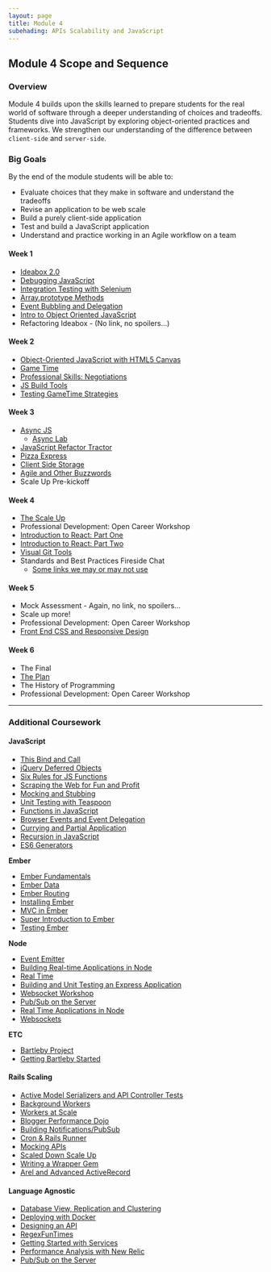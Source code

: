 ```yaml
---
layout: page
title: Module 4
subehading: APIs Scalability and JavaScript
---
```


## Module 4 Scope and Sequence

### Overview

Module 4 builds upon the skills learned to prepare students for the real world of software through a deeper understanding of choices and tradeoffs. Students dive into JavaScript by exploring object-oriented practices and frameworks. We strengthen our understanding of the difference between `client-side` and `server-side`.

### Big Goals

By the end of the module students will be able to:

* Evaluate choices that they make in software and understand the tradeoffs
* Revise an application to be web scale
* Build a purely client-side application
* Test and build a JavaScript application
* Understand and practice working in an Agile workflow on a team

#### Week 1

* [Ideabox 2.0](projects/revenge_of_idea_box)
* [Debugging JavaScript](lessons/debugging_javascript)
* [Integration Testing with Selenium](lessons/getting_started_with_selenium_testing)
* [Array.prototype Methods](lessons/array_prototype_methods)
* [Event Bubbling and Delegation](lessons/event-bubbling-and-delegation)
* [Intro to Object Oriented JavaScript](lessons/object_oriented_javascript)
* Refactoring Ideabox - (No link, no spoilers...)

#### Week 2

* [Object-Oriented JavaScript with HTML5 Canvas](https://github.com/mdn/advanced-js-fundamentals-ck/blob/gh-pages/tutorials/03-object-oriented-javascript/03-canvas-and-object-oriented-javascript.md)
* [Game Time](projects/gametime_project)
* [Professional Skills: Negotiations](https://github.com/turingschool/professional_skills/blob/master/negotiations.md)
* [JS Build Tools](lessons/javascript-build-tools)
* [Testing GameTime Strategies](https://github.com/turingschool-examples/gametime-testing-journey)

#### Week 3

* [Async JS](https://www.icloud.com/keynote/00026II3eyzH3DhAOBEV8wnQQ#Asynchronous_JavaScript)
  * [Async Lab](http://bit.ly/async-lab)
* [JavaScript Refactor Tractor](lessons/js_refactor_tractor)
* [Pizza Express](https://github.com/turingschool-examples/pizza-express)
* [Client Side Storage](lessons/client_side_storage)
* [Agile and Other Buzzwords](lessons/agile_and_other_buzzwords)
* Scale Up Pre-kickoff

#### Week 4

* [The Scale Up](projects/scale_up_week-4-kickoff)
* Professional Development: Open Career Workshop
* [Introduction to React: Part One](lessons/intro_to_react)
* [Introduction to React: Part Two](lessons/intro_to_react_part_2)
* [Visual Git Tools](lessons/visual_git_tools)
* Standards and Best Practices Fireside Chat
  * [Some links we may or may not use](lessons/api_best_practices)

#### Week 5

* Mock Assessment - Again, no link, no spoilers...
* Scale up more!
* Professional Development: Open Career Workshop
* [Front End CSS and Responsive Design](https://github.com/turingschool-examples/intro-to-responsive)

#### Week 6

* The Final
* [The Plan](projects/the-plan)
* The History of Programming
* Professional Development: Open Career Workshop

-------

### Additional Coursework

#### JavaScript

* [This Bind and Call](lessons/javascript_function_contexts_this_bind_and_call)
* [jQuery Deferred Objects](lessons/jquery_deferreds)
* [Six Rules for JS Functions](lessons/six_rules_for_js_functions)
* [Scraping the Web for Fun and Profit](lessonsweb_scraping_for_fun_and_profit)
* [Mocking and Stubbing](lessons/mocking_and_stubbing)
* [Unit Testing with Teaspoon](lessons/testing_javascript_in_rails)
* [Functions in JavaScript](https://github.com/mdn/advanced-js-fundamentals-ck/tree/gh-pages/tutorials/02-functions)
* [Browser Events and Event Delegation](https://github.com/mdn/advanced-js-fundamentals-ck/tree/gh-pages/tutorials/04-events)
* [Currying and Partial Application](https://github.com/mdn/advanced-js-fundamentals-ck/blob/gh-pages/tutorials/02-functions/02-currying-and-partial-application.md)
* [Recursion in JavaScript](https://github.com/mdn/advanced-js-fundamentals-ck/blob/gh-pages/tutorials/02-functions/04-recursion.md)
* [ES6 Generators](https://github.com/mdn/advanced-js-fundamentals-ck/blob/gh-pages/tutorials/02-functions/05-generators.md)

**Ember**

* [Ember Fundamentals](lessons/ember_fundamentals)
* [Ember Data](lessons/ember_data)
* [Ember Routing](lessons/ember_routing)
* [Installing Ember](lessons/installing_ember)
* [MVC in Ember](lessons/mvc_in_ember)
* [Super Introduction to Ember](lessons/super-introduction-to-ember)
* [Testing Ember](lessons/testing_ember)

**Node**

* [Event Emitter](lessons/event_emitter)
* [Building Real-time Applications in Node](lessons/real_time_applications_with_node)
* [Real Time](lessons/real_time)
* [Building and Unit Testing an Express Application](https://github.com/turingschool-examples/pizza-express)
* [Websocket Workshop](lessons/websockets_workshop)
* [Pub/Sub on the Server](lessons/pubsub_on_the_server)
* [Real Time Applications in Node](lessons/real_time_applications_with_node)
* [Websockets](lessons/websockets_workshop)

**ETC**

* [Bartleby Project](lessons/bartleby_project)
* [Getting Bartleby Started](lessons/getting-bartleby-started.md)

#### Rails Scaling

* [Active Model Serializers and API Controller Tests](lessons/active_model_serializers_and_api_controller_tests)
* [Background Workers](lessons/background_workers_revisited)
* [Workers at Scale](lessons/workers_at_scale)
* [Blogger Performance Dojo](lessons/blogger_performance_workshop)
* [Building Notifications/PubSub](lessons/building_notifications)
* [Cron & Rails Runner](lessons/cron_and_rails_runner)
* [Mocking APIs](lessons/mocking_apis_v2)
* [Scaled Down Scale Up](lessons/scaled_down_scale_up)
* [Writing a Wrapper Gem](lessons/writing_a_wrapper_gem)
* [Arel and Advanced ActiveRecord](lessons/advanced_active_record_queries)

#### Language Agnostic

* [Database View, Replication and Clustering](lessons/database_views_replication_clustering)
* [Deploying with Docker](lessons/deploying_with_docker)
* [Designing an API](lessons/designing_an_api)
* [RegexFunTimes](lessons/regex_fun)
* [Getting Started with Services](lessons/getting_started_with_services)
* [Performance Analysis with New Relic](lessons/performance_analysis_with_newrelic)
* [Pub/Sub on the Server](lessons/pubsub_on_the_server)
